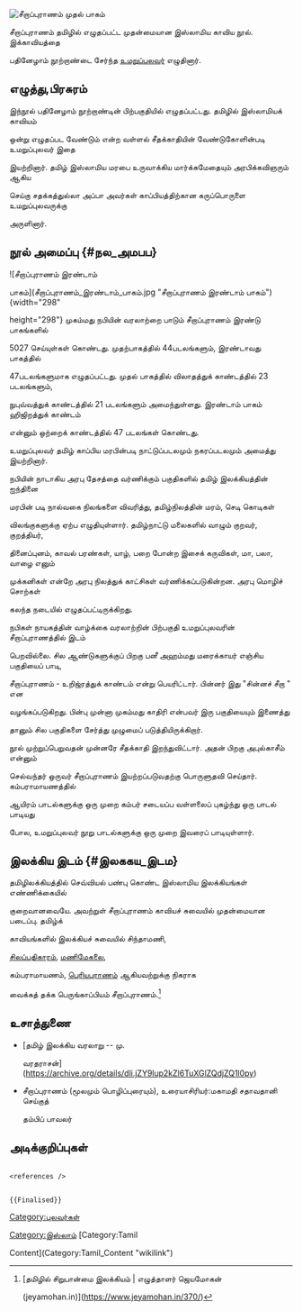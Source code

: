 ![சீறாப்புராணம் முதல் பாகம்](சீறாப்புராணம்_முதல்_பாகம்.jpg "சீறாப்புராணம் முதல் பாகம்")
சீறாப்புராணம் தமிழில் எழுதப்பட்ட முதன்மையான இஸ்லாமிய காவிய நூல். இக்காவியத்தை
பதினேழாம் நூற்றாண்டை சேர்ந்த [உமறுப்புலவர்](உமறுப்புலவர் "wikilink") எழுதினார்.

## எழுத்து,பிரசுரம்

இந்நூல் பதினேழாம் நூற்றாண்டின் பிற்பகுதியில் எழுதப்பட்டது. தமிழில் இஸ்லாமியக் காவியம்
ஒன்று எழுதப்பட வேண்டும் என்ற வள்ளல் சீதக்காதியின் வேண்டுகோளின்படி உமறுப்புலவர் இதை
இயற்றினார். தமிழ் இஸ்லாமிய மரபை உருவாக்கிய மார்க்கமேதையும் அரபிக்கவிஞரும் ஆகிய
செய்கு சதக்கத்துல்லா அப்பா அவர்கள் காப்பியத்திற்கான கருப்பொருளை உமறுப்புலவருக்கு
அருளினார்.

## நூல் அமைப்பு {#நல_அமபப}

![சீறாப்புராணம் இரண்டாம்
பாகம்](சீறாப்புராணம்_இரண்டாம்_பாகம்.jpg "சீறாப்புராணம் இரண்டாம் பாகம்"){width="298"
height="298"} முகம்மது நபியின் வரலாற்றை பாடும் சீறாப்புராணம் இரண்டு பாகங்களில்
5027 செய்யுள்கள் கொண்டது. முதற்பாகத்தில் 44படலங்களும், இரண்டாவது பாகத்தில்
47படலங்களுமாக எழுதப்பட்டது. முதல் பாகத்தில் விலாதத்துக் காண்டத்தில் 23 படலங்களும்,
நுபுவ்வத்துக் காண்டத்தில் 21 படலங்களும் அமைந்துள்ளது. இரண்டாம் பாகம் ஹிஜிறத்துக் காண்டம்
என்னும் ஒற்றைக் காண்டத்தில் 47 படலங்கள் கொண்டது.

உமறுப்புலவர் தமிழ் காப்பிய மரபின்படி நாட்டுப்படலமும் நகரப்படலமும் அமைத்து இயற்றினார்.
நபியின் நாடாகிய அரபு தேசத்தை வர்ணிக்கும் பகுதிகளில் தமிழ் இலக்கியத்தின் ஐந்தினை
மரபின் படி நால்வகை நிலங்களை விவரித்து, தமிழ்நிலத்தின் மரம், செடி கொடிகள்
விலங்குகளுக்கு ஏற்ப எழுதியுள்ளார். தமிழ்நாட்டு மலைகளில் வாழும் குறவர், குறத்தியர்,
தினைப்புனம், காவல் பரண்கள், யாழ், பறை போன்ற இசைக் கருவிகள், மா, பலா, வாழை எனும்
முக்கனிகள் என்றே அரபு நிலத்துக் காட்சிகள் வர்ணிக்கப்படுகின்றன. அரபு மொழிச் சொற்கள்
கலந்த நடையில் எழுதப்பட்டிருக்கிறது.

நபிகள் நாயகத்தின் வாழ்க்கை வரலாற்றின் பிற்பகுதி உமறுப்புலவரின் சீறாப்புராணத்தில் இடம்
பெறவில்லை. சில ஆண்டுகளுக்குப் பிறகு பனீ அஹம்மது மரைக்காயர் எஞ்சிய பகுதியைப் பாடி,
சீறாப்புராணம் - உறிஜ்ரத்துக் காண்டம் என்று பெயரிட்டார். பின்னர் இது \"சின்னச் சீறா \" என
வழங்கப்படுகிறது. பின்பு முன்னா முகம்மது காதிரி என்பவர் இரு பகுதியையும் இணைத்து
தானும் சில பகுதிகளை சேர்த்து முழுமைப் படுத்தியிருக்கிறார்.

நூல் முற்றுப்பெறுவதன் முன்னரே சீதக்காதி இறந்துவிட்டார். அதன் பிறகு அபுல்காசீம் என்னும்
செல்வந்தர் ஒருவர் சீறாப்புராணம் இயற்றப்படுவதற்கு பொருளுதவி செய்தார். கம்பராமாயணத்தில்
ஆயிரம் பாடல்களுக்கு ஒரு முறை கம்பர் சடையப்ப வள்ளலைப் புகழ்ந்து ஒரு பாடல் பாடியது
போல, உமறுப்புலவர் நூறு பாடல்களுக்கு ஒரு முறை இவரைப் பாடியுள்ளார்.

## இலக்கிய இடம் {#இலககய_இடம}

தமிழிலக்கியத்தில் செவ்வியல் பண்பு கொண்ட இஸ்லாமிய இலக்கியங்கள் எண்ணிக்கையில்
குறைவானவையே. அவற்றுள் சீறாப்புராணம் காவியச் சுவையில் முதன்மையான படைப்பு. தமிழ்க்
காவியங்களில் இலக்கியச் சுவையில் சிந்தாமணி,
[சிலப்பதிகாரம்](சிலப்பதிகாரம் "wikilink"), [மணிமேகலை](மணிமேகலை "wikilink"),
கம்பராமாயணம், [பெரியபுராணம](பெரிய_புராணம் "wikilink")் ஆகியவற்றுக்கு நிகராக
வைக்கத் தக்க பெருங்காப்பியம் சீறாப்புராணம்.[^1]

## உசாத்துணை

-   [தமிழ் இலக்கிய வரலாறு -- மு.
    வரதராசன்](https://archive.org/details/dli.jZY9lup2kZl6TuXGlZQdjZQ1l0py)
-   சீறாப்புராணம் (மூலமும் பொழிப்புரையும்), உரையாசிரியர்:மகாமதி சதாவதானி செய்குத்
    தம்பிப் பாவலர்

## அடிக்குறிப்புகள்

```{=html}
<references />
```
```{=mediawiki}
{{Finalised}}
```
[Category:புலவர்கள்](Category:புலவர்கள் "wikilink")
[Category:இஸ்லாம்](Category:இஸ்லாம் "wikilink") [Category:Tamil
Content](Category:Tamil_Content "wikilink")

[^1]: [தமிழில் சிறுபான்மை இலக்கியம் \| எழுத்தாளர் ஜெயமோகன்
    (jeyamohan.in)](https://www.jeyamohan.in/370/)
